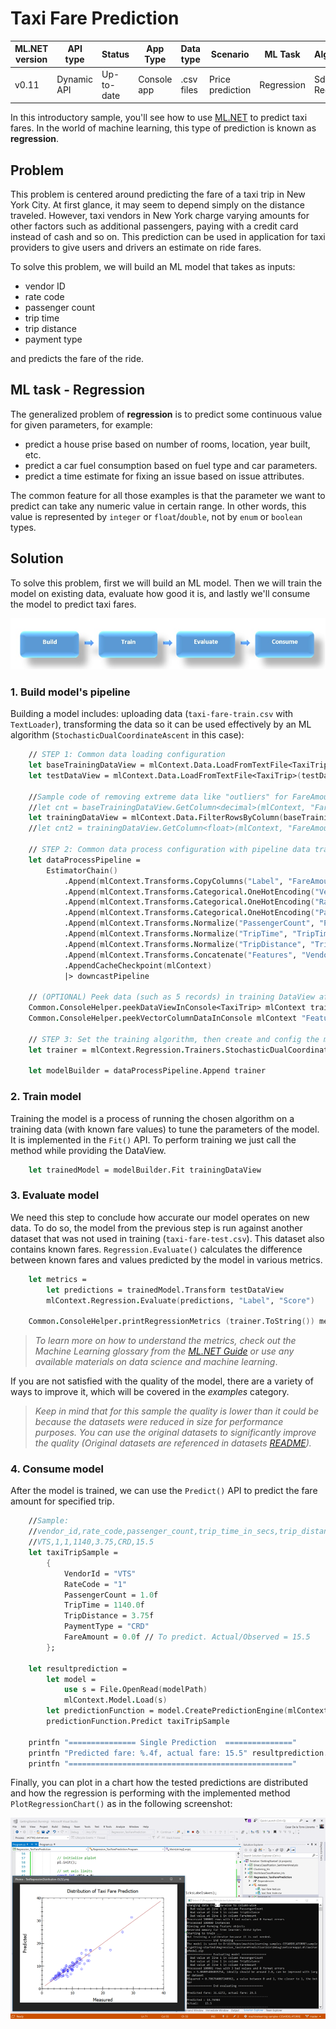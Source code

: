 # Taxi Fare Prediction

| ML.NET version | API type          | Status                        | App Type    | Data type | Scenario            | ML Task                   | Algorithms                  |
|----------------|-------------------|-------------------------------|-------------|-----------|---------------------|---------------------------|-----------------------------|
| v0.11           | Dynamic API | Up-to-date | Console app | .csv files | Price prediction | Regression | Sdca Regression |

In this introductory sample, you'll see how to use [ML.NET](https://www.microsoft.com/net/learn/apps/machine-learning-and-ai/ml-dotnet) to predict taxi fares. In the world of machine learning, this type of prediction is known as **regression**.

## Problem
This problem is centered around predicting the fare of a taxi trip in New York City. At first glance, it may seem to depend simply on the distance traveled. However, taxi vendors in New York charge varying amounts for other factors such as additional passengers, paying with a credit card instead of cash and so on. This prediction can be used in application for taxi providers to give users and drivers an estimate on ride fares.

To solve this problem, we will build an ML model that takes as inputs: 
* vendor ID
* rate code
* passenger count
* trip time
* trip distance
* payment type

and predicts the fare of the ride.

## ML task - Regression
The generalized problem of **regression** is to predict some continuous value for given parameters, for example:
* predict a house prise based on number of rooms, location, year built, etc.
* predict a car fuel consumption based on fuel type and car parameters.
* predict a time estimate for fixing an issue based on issue attributes.

The common feature for all those examples is that the parameter we want to predict can take any numeric value in certain range. In other words, this value is represented by `integer` or `float`/`double`, not by `enum` or `boolean` types.

## Solution
To solve this problem, first we will build an ML model. Then we will train the model on existing data, evaluate how good it is, and lastly we'll consume the model to predict taxi fares.

![Build -> Train -> Evaluate -> Consume](../shared_content/modelpipeline.png)

### 1. Build model's pipeline

Building a model includes: uploading data (`taxi-fare-train.csv` with `TextLoader`), transforming the data so it can be used effectively by an ML algorithm (`StochasticDualCoordinateAscent` in this case):

```fsharp
    // STEP 1: Common data loading configuration
    let baseTrainingDataView = mlContext.Data.LoadFromTextFile<TaxiTrip>(trainDataPath, hasHeader = true, separatorChar = ',')
    let testDataView = mlContext.Data.LoadFromTextFile<TaxiTrip>(testDataPath, hasHeader = true, separatorChar = ',')

    //Sample code of removing extreme data like "outliers" for FareAmounts higher than $150 and lower than $1 which can be error-data 
    //let cnt = baseTrainingDataView.GetColumn<decimal>(mlContext, "FareAmount").Count()
    let trainingDataView = mlContext.Data.FilterRowsByColumn(baseTrainingDataView, "FareAmount", lowerBound = 1., upperBound = 150.)
    //let cnt2 = trainingDataView.GetColumn<float>(mlContext, "FareAmount").Count()

    // STEP 2: Common data process configuration with pipeline data transformations
    let dataProcessPipeline =
        EstimatorChain()
            .Append(mlContext.Transforms.CopyColumns("Label", "FareAmount"))
            .Append(mlContext.Transforms.Categorical.OneHotEncoding("VendorIdEncoded", "VendorId"))
            .Append(mlContext.Transforms.Categorical.OneHotEncoding("RateCodeEncoded", "RateCode"))
            .Append(mlContext.Transforms.Categorical.OneHotEncoding("PaymentTypeEncoded", "PaymentType"))
            .Append(mlContext.Transforms.Normalize("PassengerCount", "PassengerCount", NormalizingEstimator.NormalizerMode.MeanVariance))
            .Append(mlContext.Transforms.Normalize("TripTime", "TripTime", NormalizingEstimator.NormalizerMode.MeanVariance))
            .Append(mlContext.Transforms.Normalize("TripDistance", "TripDistance", NormalizingEstimator.NormalizerMode.MeanVariance))
            .Append(mlContext.Transforms.Concatenate("Features", "VendorIdEncoded", "RateCodeEncoded", "PaymentTypeEncoded", "PassengerCount", "TripTime", "TripDistance"))
            .AppendCacheCheckpoint(mlContext)
            |> downcastPipeline

    // (OPTIONAL) Peek data (such as 5 records) in training DataView after applying the ProcessPipeline's transformations into "Features" 
    Common.ConsoleHelper.peekDataViewInConsole<TaxiTrip> mlContext trainingDataView dataProcessPipeline 5 |> ignore
    Common.ConsoleHelper.peekVectorColumnDataInConsole mlContext "Features" trainingDataView dataProcessPipeline 5 |> ignore

    // STEP 3: Set the training algorithm, then create and config the modelBuilder - Selected Trainer (SDCA Regression algorithm)                            
    let trainer = mlContext.Regression.Trainers.StochasticDualCoordinateAscent(labelColumnName = DefaultColumnNames.Label, featureColumnName = DefaultColumnNames.Features)

    let modelBuilder = dataProcessPipeline.Append trainer

```

### 2. Train model
Training the model is a process of running the chosen algorithm on a training data (with known fare values) to tune the parameters of the model. It is implemented in the `Fit()` API. To perform training we just call the method while providing the DataView.

```fsharp
    let trainedModel = modelBuilder.Fit trainingDataView
```

### 3. Evaluate model
We need this step to conclude how accurate our model operates on new data. To do so, the model from the previous step is run against another dataset that was not used in training (`taxi-fare-test.csv`). This dataset also contains known fares. `Regression.Evaluate()` calculates the difference between known fares and values predicted by the model in various metrics.

```fsharp
    let metrics = 
        let predictions = trainedModel.Transform testDataView
        mlContext.Regression.Evaluate(predictions, "Label", "Score")

    Common.ConsoleHelper.printRegressionMetrics (trainer.ToString()) metric
```

>*To learn more on how to understand the metrics, check out the Machine Learning glossary from the [ML.NET Guide](https://docs.microsoft.com/en-us/dotnet/machine-learning/) or use any available materials on data science and machine learning*.

If you are not satisfied with the quality of the model, there are a variety of ways to improve it, which will be covered in the *examples* category.

>*Keep in mind that for this sample the quality is lower than it could be because the datasets were reduced in size for performance purposes. You can use the original datasets to significantly improve the quality (Original datasets are referenced in datasets [README](../../../datasets/README.md)).*

### 4. Consume model
After the model is trained, we can use the `Predict()` API to predict the fare amount for specified trip. 

```fsharp
    //Sample: 
    //vendor_id,rate_code,passenger_count,trip_time_in_secs,trip_distance,payment_type,fare_amount
    //VTS,1,1,1140,3.75,CRD,15.5
    let taxiTripSample = 
        {
            VendorId = "VTS"
            RateCode = "1"
            PassengerCount = 1.0f
            TripTime = 1140.0f
            TripDistance = 3.75f
            PaymentType = "CRD"
            FareAmount = 0.0f // To predict. Actual/Observed = 15.5
        };

    let resultprediction = 
        let model = 
            use s = File.OpenRead(modelPath)
            mlContext.Model.Load(s)
        let predictionFunction = model.CreatePredictionEngine(mlContext);
        predictionFunction.Predict taxiTripSample

    printfn "=============== Single Prediction  ==============="
    printfn "Predicted fare: %.4f, actual fare: 15.5" resultprediction.FareAmount
    printfn "=================================================="
```

Finally, you can plot in a chart how the tested predictions are distributed and how the regression is performing with the implemented method `PlotRegressionChart()` as in the following screenshot:

![Regression plot-chart](images/Sample-Regression-Chart.png)
